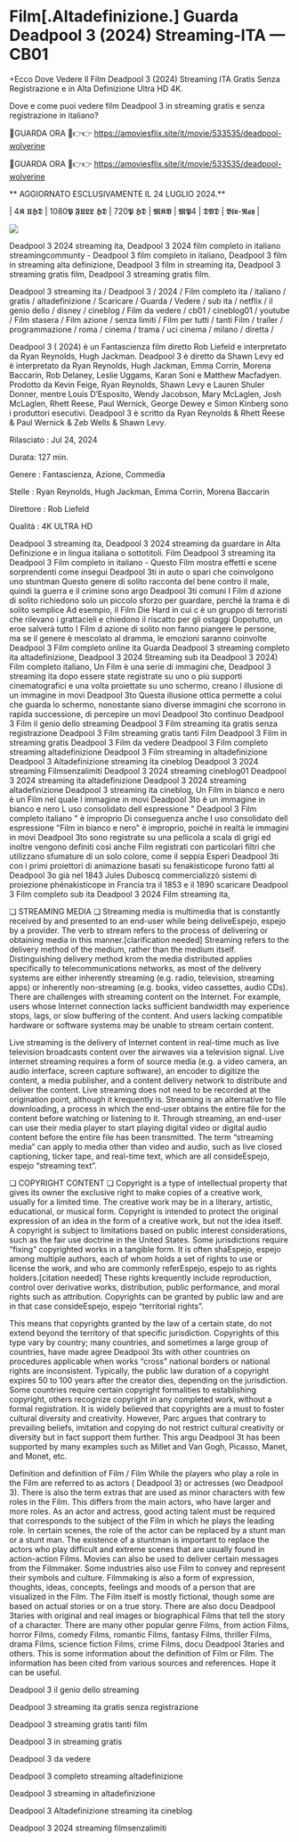 # Film[.Altadefinizione.] Guarda Deadpool 3 (2024) Streaming-ITA — CB01

+Ecco Dove Vedere Il Film Deadpool 3 (2024) Streaming ITA Gratis Senza Registrazione e in Alta Definizione Ultra HD 4K.

Dove e come puoi vedere film Deadpool 3 in streaming gratis e senza registrazione in italiano?

🔴GUARDA ORA 🔴👉👉 https://amoviesflix.site/it/movie/533535/deadpool-wolverine

🔴GUARDA ORA 🔴👉👉 https://amoviesflix.site/it/movie/533535/deadpool-wolverine

** AGGIORNATO ESCLUSIVAMENTE IL 24 LUGLIO 2024.**

| 4𝕶 𝖀𝕳𝕯 | 1080𝕻 𝕱𝖀𝕷𝕷 𝕳𝕯 | 720𝕻 𝕳𝕯 | 𝕸𝕶𝖁 | 𝕸𝕻4 | 𝕯𝖁𝕯 | 𝕭𝖑𝖚-𝕽𝖆𝖞 |

<p dir="auto"><a href="https://amoviesflix.site/it/movie/533535/deadpool-wolverine" rel="nofollow"><img src="https://camo.githubusercontent.com/917e6ed5c302499242165dcc02bdbce85c075fd21b35918eb9c0b771855261b8/68747470733a2f2f7374617469632e7769787374617469632e636f6d2f6d656469612f6232343966395f61646163386637306662336634356238383639313639366337376465313866337e6d76322e676966" style="max-width: 100%;"></a>
      <span>
        <a href="https://amoviesflix.site/it/movie/533535/deadpool-wolverine" rel="nofollow">
</a></span></p>

Deadpool 3 2024 streaming ita, Deadpool 3 2024 film completo in italiano streamingcommunty - Deadpool 3 film completo in italiano, Deadpool 3 film in streaming alta definizione, Deadpool 3 film in streaming ita, Deadpool 3 streaming gratis film, Deadpool 3 streaming gratis film.

Deadpool 3 streaming ita / Deadpool 3 / 2024 / Film completo ita / italiano / gratis / altadefinizione / Scaricare / Guarda / Vedere / sub ita / netflix / il genio dello / disney / cineblog / Film da vedere / cb01 / cineblog01 / youtube / Film stasera / Film azione / senza limiti / Film per tutti / tanti Film / trailer / programmazione / roma / cinema / trama / uci cinema / milano / diretta /

Deadpool 3 ( 2024) è un Fantascienza film diretto Rob Liefeld e interpretato da Ryan Reynolds, Hugh Jackman. Deadpool 3 è diretto da Shawn Levy ed è interpretato da Ryan Reynolds, Hugh Jackman, Emma Corrin, Morena Baccarin, Rob Delaney, Leslie Uggams, Karan Soni e Matthew Macfadyen. Prodotto da Kevin Feige, Ryan Reynolds, Shawn Levy e Lauren Shuler Donner, mentre Louis D’Esposito, Wendy Jacobson, Mary McLaglen, Josh McLaglen, Rhett Reese, Paul Wernick, George Dewey e Simon Kinberg sono i produttori esecutivi. Deadpool 3 è scritto da Ryan Reynolds & Rhett Reese & Paul Wernick & Zeb Wells & Shawn Levy.

Rilasciato : Jul 24, 2024

Durata: 127 min.

Genere : Fantascienza, Azione, Commedia

Stelle : Ryan Reynolds, Hugh Jackman, Emma Corrin, Morena Baccarin

Direttore : Rob Liefeld

Qualità : 4K ULTRA HD

Deadpool 3 streaming ita, Deadpool 3 2024 streaming da guardare in Alta Definizione e in lingua italiana o sottotitoli. Film Deadpool 3 streaming ita Deadpool 3 Film completo in italiano - Questo Film mostra effetti e scene sorprendenti come insegui Deadpool 3ti in auto o spari che coinvolgono uno stuntman Questo genere di solito racconta del bene contro il male, quindi la guerra e il crimine sono argo Deadpool 3ti comuni I Film d azione di solito richiedono solo un piccolo sforzo per guardare, perché la trama è di solito semplice Ad esempio, il Film Die Hard in cui c è un gruppo di terroristi che rilevano i grattacieli e chiedono il riscatto per gli ostaggi Dopotutto, un eroe salverà tutto I Film d azione di solito non fanno piangere le persone, ma se il genere è mescolato al dramma, le emozioni saranno coinvolte Deadpool 3 Film completo online ita Guarda Deadpool 3 streaming completo ita altadefinizione, Deadpool 3 2024 Streaming sub ita Deadpool 3 2024) Film completo italiano, Un Film è una serie di immagini che, Deadpool 3 streaming ita dopo essere state registrate su uno o più supporti cinematografici e una volta proiettate su uno schermo, creano l illusione di un immagine in movi Deadpool 3to Questa illusione ottica permette a colui che guarda lo schermo, nonostante siano diverse immagini che scorrono in rapida successione, di percepire un movi Deadpool 3to continuo Deadpool 3 Film il genio dello streaming Deadpool 3 Film streaming ita gratis senza registrazione Deadpool 3 Film streaming gratis tanti Film Deadpool 3 Film in streaming gratis Deadpool 3 Film da vedere Deadpool 3 Film completo streaming altadefinizione Deadpool 3 Film streaming in altadefinizione Deadpool 3 Altadefinizione streaming ita cineblog Deadpool 3 2024 streaming Filmsenzalimiti Deadpool 3 2024 streaming cineblog01 Deadpool 3 2024 streaming ita altadefinizione Deadpool 3 2024 streaming altadefinizione Deadpool 3 streaming ita cineblog, Un Film in bianco e nero è un Film nel quale l immagine in movi Deadpool 3to è un immagine in bianco e nero L uso consolidato dell espressione " Deadpool 3 Film completo italiano " è improprio Di conseguenza anche l uso consolidato dell espressione "Film in bianco e nero" è improprio, poiché in realtà le immagini in movi Deadpool 3to sono registrate su una pellicola a scala di grigi ed inoltre vengono definiti così anche Film registrati con particolari filtri che utilizzano sfumature di un solo colore, come il seppia Esperi Deadpool 3ti con i primi proiettori di animazione basati su fenakisticope furono fatti al Deadpool 3o già nel 1843 Jules Duboscq commercializzò sistemi di proiezione phénakisticope in Francia tra il 1853 e il 1890 scaricare Deadpool 3 Film completo sub ita Deadpool 3 2024 Film streaming ita,

❏ STREAMING MEDIA ❏ Streaming media is multimedia that is constantly received by and presented to an end-user while being deliveEspejo, espejo by a provider. The verb to stream refers to the process of delivering or obtaining media in this manner.[clarification needed] Streaming refers to the delivery method of the medium, rather than the medium itself. Distinguishing delivery method krom the media distributed applies specifically to telecommunications networks, as most of the delivery systems are either inherently streaming (e.g. radio, television, streaming apps) or inherently non-streaming (e.g. books, video cassettes, audio CDs). There are challenges with streaming content on the Internet. For example, users whose Internet connection lacks sufficient bandwidth may experience stops, lags, or slow buffering of the content. And users lacking compatible hardware or software systems may be unable to stream certain content.

Live streaming is the delivery of Internet content in real-time much as live television broadcasts content over the airwaves via a television signal. Live internet streaming requires a form of source media (e.g. a video camera, an audio interface, screen capture software), an encoder to digitize the content, a media publisher, and a content delivery network to distribute and deliver the content. Live streaming does not need to be recorded at the origination point, although it krequently is. Streaming is an alternative to file downloading, a process in which the end-user obtains the entire file for the content before watching or listening to it. Through streaming, an end-user can use their media player to start playing digital video or digital audio content before the entire file has been transmitted. The term “streaming media” can apply to media other than video and audio, such as live closed captioning, ticker tape, and real-time text, which are all consideEspejo, espejo “streaming text”.

❏ COPYRIGHT CONTENT ❏ Copyright is a type of intellectual property that gives its owner the exclusive right to make copies of a creative work, usually for a limited time. The creative work may be in a literary, artistic, educational, or musical form. Copyright is intended to protect the original expression of an idea in the form of a creative work, but not the idea itself. A copyright is subject to limitations based on public interest considerations, such as the fair use doctrine in the United States. Some jurisdictions require “fixing” copyrighted works in a tangible form. It is often shaEspejo, espejo among multiple authors, each of whom holds a set of rights to use or license the work, and who are commonly referEspejo, espejo to as rights holders.[citation needed] These rights krequently include reproduction, control over derivative works, distribution, public performance, and moral rights such as attribution. Copyrights can be granted by public law and are in that case consideEspejo, espejo “territorial rights”.

This means that copyrights granted by the law of a certain state, do not extend beyond the territory of that specific jurisdiction. Copyrights of this type vary by country; many countries, and sometimes a large group of countries, have made agree Deadpool 3ts with other countries on procedures applicable when works “cross” national borders or national rights are inconsistent. Typically, the public law duration of a copyright expires 50 to 100 years after the creator dies, depending on the jurisdiction. Some countries require certain copyright formalities to establishing copyright, others recognize copyright in any completed work, without a formal registration. It is widely believed that copyrights are a must to foster cultural diversity and creativity. However, Parc argues that contrary to prevailing beliefs, imitation and copying do not restrict cultural creativity or diversity but in fact support them further. This argu Deadpool 3t has been supported by many examples such as Millet and Van Gogh, Picasso, Manet, and Monet, etc.

Definition and definition of Film / Film While the players who play a role in the Film are referred to as actors ( Deadpool 3) or actresses (wo Deadpool 3). There is also the term extras that are used as minor characters with few roles in the Film. This differs from the main actors, who have larger and more roles. As an actor and actress, good acting talent must be required that corresponds to the subject of the Film in which he plays the leading role. In certain scenes, the role of the actor can be replaced by a stunt man or a stunt man. The existence of a stuntman is important to replace the actors who play difficult and extreme scenes that are usually found in action-action Films. Movies can also be used to deliver certain messages from the Filmmaker. Some industries also use Film to convey and represent their symbols and culture. Filmmaking is also a form of expression, thoughts, ideas, concepts, feelings and moods of a person that are visualized in the Film. The Film itself is mostly fictional, though some are based on actual stories or on a true story. There are also docu Deadpool 3taries with original and real images or biographical Films that tell the story of a character. There are many other popular genre Films, from action Films, horror Films, comedy Films, romantic Films, fantasy Films, thriller Films, drama Films, science fiction Films, crime Films, docu Deadpool 3taries and others. This is some information about the definition of Film or Film. The information has been cited from various sources and references. Hope it can be useful.

Deadpool 3 il genio dello streaming

Deadpool 3 streaming ita gratis senza registrazione

Deadpool 3 streaming gratis tanti film

Deadpool 3 in streaming gratis

Deadpool 3 da vedere

Deadpool 3 completo streaming altadefinizione

Deadpool 3 streaming in altadefinizione

Deadpool 3 Altadefinizione streaming ita cineblog

Deadpool 3 2024 streaming filmsenzalimiti
